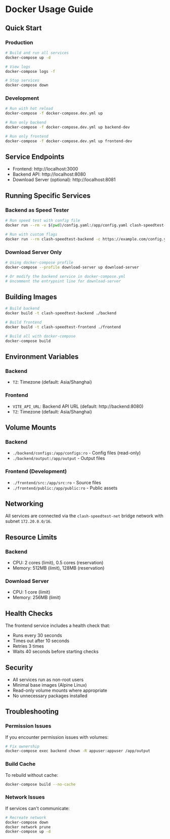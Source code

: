 # Docker Usage Guide

## Quick Start

### Production
```bash
# Build and run all services
docker-compose up -d

# View logs
docker-compose logs -f

# Stop services
docker-compose down
```

### Development
```bash
# Run with hot reload
docker-compose -f docker-compose.dev.yml up

# Run only backend
docker-compose -f docker-compose.dev.yml up backend-dev

# Run only frontend
docker-compose -f docker-compose.dev.yml up frontend-dev
```

## Service Endpoints

- Frontend: http://localhost:3000
- Backend API: http://localhost:8080
- Download Server (optional): http://localhost:8081

## Running Specific Services

### Backend as Speed Tester
```bash
# Run speed test with config file
docker run --rm -v $(pwd)/config.yaml:/app/config.yaml clash-speedtest-backend -c /app/config.yaml

# Run with custom flags
docker run --rm clash-speedtest-backend -c https://example.com/config.yaml -concurrent 10
```

### Download Server Only
```bash
# Using docker-compose profile
docker-compose --profile download-server up download-server

# Or modify the backend service in docker-compose.yml
# Uncomment the entrypoint line for download-server
```

## Building Images

```bash
# Build backend
docker build -t clash-speedtest-backend ./backend

# Build frontend
docker build -t clash-speedtest-frontend ./frontend

# Build all with docker-compose
docker-compose build
```

## Environment Variables

### Backend
- `TZ`: Timezone (default: Asia/Shanghai)

### Frontend
- `VITE_API_URL`: Backend API URL (default: http://backend:8080)
- `TZ`: Timezone (default: Asia/Shanghai)

## Volume Mounts

### Backend
- `./backend/configs:/app/configs:ro` - Config files (read-only)
- `./backend/output:/app/output` - Output files

### Frontend (Development)
- `./frontend/src:/app/src:ro` - Source files
- `./frontend/public:/app/public:ro` - Public assets

## Networking

All services are connected via the `clash-speedtest-net` bridge network with subnet `172.20.0.0/16`.

## Resource Limits

### Backend
- CPU: 2 cores (limit), 0.5 cores (reservation)
- Memory: 512MB (limit), 128MB (reservation)

### Download Server
- CPU: 1 core (limit)
- Memory: 256MB (limit)

## Health Checks

The frontend service includes a health check that:
- Runs every 30 seconds
- Times out after 10 seconds
- Retries 3 times
- Waits 40 seconds before starting checks

## Security

- All services run as non-root users
- Minimal base images (Alpine Linux)
- Read-only volume mounts where appropriate
- No unnecessary packages installed

## Troubleshooting

### Permission Issues
If you encounter permission issues with volumes:
```bash
# Fix ownership
docker-compose exec backend chown -R appuser:appuser /app/output
```

### Build Cache
To rebuild without cache:
```bash
docker-compose build --no-cache
```

### Network Issues
If services can't communicate:
```bash
# Recreate network
docker-compose down
docker network prune
docker-compose up -d
```